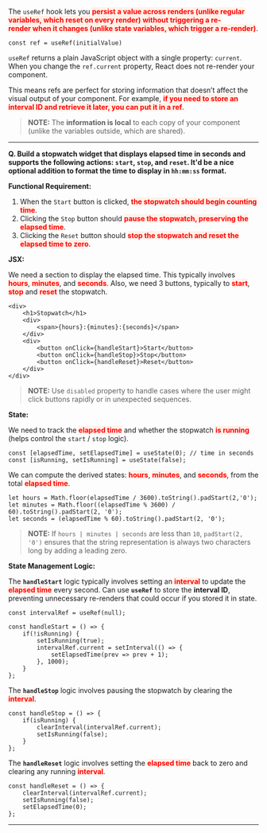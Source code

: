 
The `useRef` hook lets you <strong><span style="color: red; background: #FFF1E8">persist a value across renders (unlike regular variables, which reset on every render) without triggering a re-render when it changes (unlike state variables, which trigger a re-render)</span></strong>.

```
const ref = useRef(initialValue)
```

`useRef` returns a plain JavaScript object with a single property: `current`. When you change the `ref.current` property, React does not re-render your component. 

This means refs are perfect for storing information that doesn’t affect the visual output of your component. For example, <strong><span style="color: red; background: #FFF1E8">if you need to store an interval ID and retrieve it later, you can put it in a ref</span></strong>. 

> **NOTE:** The **information is local** to each copy of your component (unlike the variables outside, which are shared).

---

**Q. Build a stopwatch widget that displays elapsed time in seconds and supports the following actions: `start`, `stop`, and `reset`. It'd be a nice optional addition to format the time to display in `hh:mm:ss` format.**


**Functional Requirement:**
1. When the `Start` button is clicked, <strong><span style="color: red; background: #FFF1E8">the stopwatch should begin counting time</span></strong>.
2. Clicking the `Stop` button should <strong><span style="color: red; background: #FFF1E8">pause the stopwatch, preserving the elapsed time</span></strong>.
3. Clicking the `Reset` button should <strong><span style="color: red; background: #FFF1E8">stop the stopwatch and reset the elapsed time to zero</span></strong>.


**JSX:**

We need a section to display the elapsed time. This typically involves <strong><span style="color: red; background: #FFF1E8">hours</span></strong>, <strong><span style="color: red; background: #FFF1E8">minutes</span></strong>, and <strong><span style="color: red; background: #FFF1E8">seconds</span></strong>. Also, we need 3 buttons, typically to <strong><span style="color: red; background: #FFF1E8">start</span></strong>, <strong><span style="color: red; background: #FFF1E8">stop</span></strong> and <strong><span style="color: red; background: #FFF1E8">reset</span></strong> the stopwatch.

```
<div>
	<h1>Stopwatch</h1>
	<div>
		<span>{hours}:{minutes}:{seconds}</span>
	</div>
	<div>
		<button onClick={handleStart}>Start</button>
		<button onClick={handleStop}>Stop</button>
		<button onClick={handleReset}>Reset</button>
	</div>	
</div>
```

> **NOTE:** Use `disabled` property to handle cases where the user might click buttons rapidly or in unexpected sequences.


**State:**

We need to track the <strong><span style="color: red; background: #FFF1E8">elapsed time</span></strong> and whether the stopwatch <strong><span style="color: red; background: #FFF1E8">is running</span></strong> (helps control the `start` / `stop` logic). 

```
const [elapsedTime, setElapsedTime] = useState(0); // time in seconds
const [isRunning, setIsRunning] = useState(false);
```

We can compute the derived states: <strong><span style="color: red; background: #FFF1E8">hours</span></strong>, <strong><span style="color: red; background: #FFF1E8">minutes</span></strong>, and <strong><span style="color: red; background: #FFF1E8">seconds</span></strong>, from the total <strong><span style="color: red; background: #FFF1E8">elapsed time</span></strong>.

```
let hours = Math.floor(elapsedTime / 3600).toString().padStart(2,'0');
let minutes = Math.floor((elapsedTime % 3600) / 60).toString().padStart(2, '0');
let seconds = (elapsedTime % 60).toString().padStart(2, '0');
```

> **NOTE:** If `hours | minutes | seconds` are less than `10`, `padStart(2, '0')` ensures that the string representation is always two characters long by adding a leading zero.


**State Management Logic:**

The **`handleStart`** logic typically involves setting an <strong><span style="color: red; background: #FFF1E8">interval</span></strong> to update the <strong><span style="color: red; background: #FFF1E8">elapsed time</span></strong> every second. Can use **`useRef`** to store the **interval ID**, preventing unnecessary re-renders that could occur if you stored it in state.

```
const intervalRef = useRef(null);

const handleStart = () => {
	if(!isRunning) {
		setIsRunning(true);
		intervalRef.current = setInterval(() => {
			setElapsedTime(prev => prev + 1);
		}, 1000);
	}
};
```

The **`handleStop`** logic involves pausing the stopwatch by clearing the <strong><span style="color: red; background: #FFF1E8">interval</span></strong>.

```
const handleStop = () => {
	if(isRunning) {
		clearInterval(intervalRef.current);
		setIsRunning(false);
	}
};
```

The **`handleReset`** logic involves setting the <strong><span style="color: red; background: #FFF1E8">elapsed time</span></strong> back to zero and clearing any running <strong><span style="color: red; background: #FFF1E8">interval</span></strong>.

```
const handleReset = () => {
	clearInterval(intervalRef.current);
	setIsRunning(false);
	setElapsedTime(0);
};
```

---



